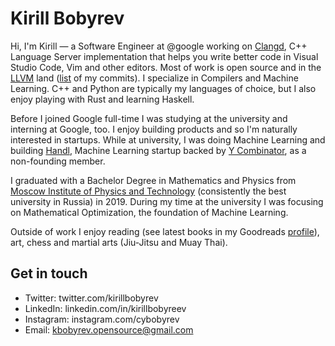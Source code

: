 # Kirill Bobyrev

Hi, I'm Kirill — a Software Engineer at @google working on
[Clangd](https://clangd.llvm.org), C++ Language Server implementation that
helps you write better code in Visual Studio Code, Vim and other editors.
Most of work is open source and in the
[LLVM](https://github.com/llvm/llvm-project) land
([list](https://github.com/llvm/llvm-project/commits?author=kirillbobyrev) of
my commits). I specialize in Compilers and Machine Learning. C++ and Python
are typically my languages of choice, but I also enjoy playing with Rust and
learning Haskell.

Before I joined Google full-time I was studying at the university and
interning at Google, too. I enjoy building products and so I'm naturally
interested in startups. While at university, I was doing Machine Learning and
building [Handl](https://www.ycombinator.com/companies/13504),
Machine Learning startup backed by [Y Combinator](https://www.ycombinator.com/),
as a non-founding member.

I graduated with a Bachelor Degree in Mathematics and Physics from
[Moscow Institute of Physics and Technology](https://mipt.ru/english/about/about-mipt/)
(consistently the best university in Russia) in 2019. During my time at the
university I was focusing on Mathematical Optimization, the foundation of
Machine Learning.

Outside of work I enjoy reading (see latest books in my Goodreads
[profile](https://www.goodreads.com/kirillbobyrev)), art, chess and martial
arts (Jiu-Jitsu and Muay Thai).

## Get in touch

* Twitter: twitter.com/kirillbobyrev
* LinkedIn: linkedin.com/in/kirillbobyreev
* Instagram: instagram.com/cybobyrev
* Email: kbobyrev.opensource@gmail.com
